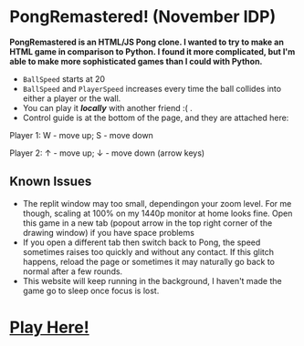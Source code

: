 # PongRemastered! (November IDP)
**PongRemastered is an HTML/JS Pong clone. I wanted to try to make an HTML game in comparison to Python. I found it more complicated, but I'm able to make more sophisticated games than I could with Python.**

- `BallSpeed` starts at 20
- `BallSpeed` and `PlayerSpeed` increases every time the ball collides into either a player or the wall.
- You can play it ***locally*** with another friend :( .
- Control guide is at the bottom of the page, and they are attached here:

Player 1: W - move up; S - move down

Player 2: ↑ - move up; ↓ - move down (arrow keys)

## Known Issues
- The replit window may too small, dependingon your zoom level. For me though, scaling at 100% on my 1440p monitor at home looks fine. Open this game in a new tab (popout arrow in the top right corner of the drawing window) if you have space problems
- If you open a different tab then switch back to Pong, the speed sometimes raises too quickly and without any contact. If this glitch happens, reload the page or sometimes it may naturally go back to normal after a few rounds.
- This website will keep running in the background, I haven't made the game go to sleep once focus is lost.

# [Play Here!](https://PongRemastered.kingtastic.repl.co)
